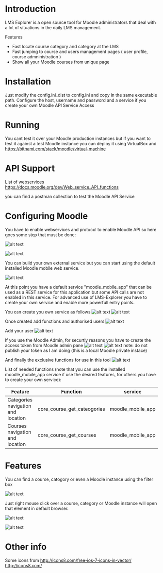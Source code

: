 # Introduction

LMS Explorer is a open source tool for Moodle administrators that deal with a lot of situations in the daily LMS management.

Features

- Fast locate course category and category at the LMS
- Fast jumping to course and users management pages ( user profile, course admninistration )
- Show all your Moodle courses from unique page

# Installation

Just modify the config.ini_dist to config.ini and copy in the same executable path. Configure the host, username and password and a service if you create your own Moodle API Service Access

# Running

You cant test it over your Moodle production instances but if you want to test it against a test Moodle instance you can deploy it using VirtualBox and https://bitnami.com/stack/moodle/virtual-machine

# API Support

List of webservices https://docs.moodle.org/dev/Web_service_API_functions

you can find a postman collection to test the Moodle API Service

# Configuring Moodle

You have to enable webservices and protocol to enable Moodle API so here goes some step that must be done:

![alt text](https://raw.githubusercontent.com/ildemartinez/LMS-Explorer/main/docs/screenshots/enable_webservices.jpg)

![alt text](https://raw.githubusercontent.com/ildemartinez/LMS-Explorer/main/docs/screenshots/enable_protocols.jpg)

You can build your own external service but you can start using the default installed Moodle mobile web service.

![alt text](https://raw.githubusercontent.com/ildemartinez/LMS-Explorer/main/docs/screenshots/enable_moodle_mobile_app.jpg)

At this point you have a default service "moodle_mobile_app" that can be used as a REST service for this application but some API calls are not enabled in this service. For advanced use of LMS-Explorer you have to create your own service and enable more powerfull entry points.

You can create you own service as follows
![alt text](https://raw.githubusercontent.com/ildemartinez/LMS-Explorer/main/docs/screenshots/add_new_external_service.JPG)
![alt text](https://raw.githubusercontent.com/ildemartinez/LMS-Explorer/main/docs/screenshots/create_external-service.JPG)

Once created add functions and authorised users
![alt text](https://raw.githubusercontent.com/ildemartinez/LMS-Explorer/main/docs/screenshots/configure-external-service.JPG)

Add your user
![alt text](https://raw.githubusercontent.com/ildemartinez/LMS-Explorer/main/docs/screenshots/add_user.JPG)

If you use the Moodle Admin, for securtiy reasons you have to create the access token from Moodle admin pane
![alt text](https://raw.githubusercontent.com/ildemartinez/LMS-Explorer/main/docs/screenshots/create_admin_token.JPG)
![alt text](https://raw.githubusercontent.com/ildemartinez/LMS-Explorer/main/docs/screenshots/admin_token_created.JPG)
note: do not publish your token as I am doing (this is a local Moodle private instace)

And finally the exclusive functions for use in this tool
![alt text](https://raw.githubusercontent.com/ildemartinez/LMS-Explorer/main/docs/screenshots/add_functions_to_service.JPG)

List of needed functions (note that you can use the installed moodle_mobile_app service if use the desired features, for others you have to create your own service):

| Feature                            | Function                    | service           |
| ---------------------------------- | --------------------------- | ----------------- |
| Categories navigation and location | core_course_get_cateogories | moodle_mobile_app |
| Courses navigation and location    | core_course_get_courses     | moodle_mobile_app |

# Features

You can find a course, catogory or even a Moodle instance using the filter box

![alt text](https://raw.githubusercontent.com/ildemartinez/LMS-Explorer/main/docs/screenshots/find-course-category-moodle.jpg)

Just right mouse click over a course, category or Moodle instance will open that element in default browser.

![alt text](https://raw.githubusercontent.com/ildemartinez/LMS-Explorer/main/docs/screenshots/locate_course_in_moodle.jpg)

![alt text](https://raw.githubusercontent.com/ildemartinez/LMS-Explorer/main/docs/screenshots/course_form.jpg)

# Other info

Some icons from http://icons8.com/free-ios-7-icons-in-vector/ http://icons8.com/
